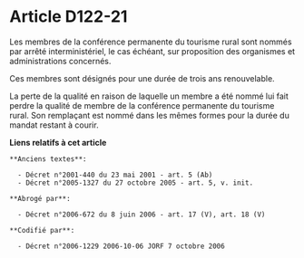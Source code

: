 # Article D122-21

Les membres de la conférence permanente du tourisme rural sont nommés par arrêté interministériel, le cas échéant, sur
proposition des organismes et administrations concernés.

Ces membres sont désignés pour une durée de trois ans renouvelable.

La perte de la qualité en raison de laquelle un membre a été nommé lui fait perdre la qualité de membre de la conférence
permanente du tourisme rural. Son remplaçant est nommé dans les mêmes formes pour la durée du mandat restant à courir.

**Liens relatifs à cet article**

	**Anciens textes**:

	  - Décret n°2001-440 du 23 mai 2001 - art. 5 (Ab)
	  - Décret n°2005-1327 du 27 octobre 2005 - art. 5, v. init.

	**Abrogé par**:

	  - Décret n°2006-672 du 8 juin 2006 - art. 17 (V), art. 18 (V)

	**Codifié par**:

	  - Décret n°2006-1229 2006-10-06 JORF 7 octobre 2006
